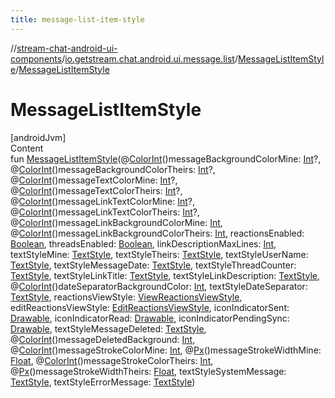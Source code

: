 ```yaml
---
title: message-list-item-style
---
```

//[stream-chat-android-ui-components](../../../index.md)/[io.getstream.chat.android.ui.message.list](../index.md)/[MessageListItemStyle](index.md)/[MessageListItemStyle](MessageListItemStyle.md)



# MessageListItemStyle  
[androidJvm]  
Content  
fun [MessageListItemStyle](MessageListItemStyle.md)(@[ColorInt](https://developer.android.com/reference/kotlin/androidx/annotation/ColorInt.html)()messageBackgroundColorMine: [Int](https://kotlinlang.org/api/latest/jvm/stdlib/kotlin/-int/index.html)?, @[ColorInt](https://developer.android.com/reference/kotlin/androidx/annotation/ColorInt.html)()messageBackgroundColorTheirs: [Int](https://kotlinlang.org/api/latest/jvm/stdlib/kotlin/-int/index.html)?, @[ColorInt](https://developer.android.com/reference/kotlin/androidx/annotation/ColorInt.html)()messageTextColorMine: [Int](https://kotlinlang.org/api/latest/jvm/stdlib/kotlin/-int/index.html)?, @[ColorInt](https://developer.android.com/reference/kotlin/androidx/annotation/ColorInt.html)()messageTextColorTheirs: [Int](https://kotlinlang.org/api/latest/jvm/stdlib/kotlin/-int/index.html)?, @[ColorInt](https://developer.android.com/reference/kotlin/androidx/annotation/ColorInt.html)()messageLinkTextColorMine: [Int](https://kotlinlang.org/api/latest/jvm/stdlib/kotlin/-int/index.html)?, @[ColorInt](https://developer.android.com/reference/kotlin/androidx/annotation/ColorInt.html)()messageLinkTextColorTheirs: [Int](https://kotlinlang.org/api/latest/jvm/stdlib/kotlin/-int/index.html)?, @[ColorInt](https://developer.android.com/reference/kotlin/androidx/annotation/ColorInt.html)()messageLinkBackgroundColorMine: [Int](https://kotlinlang.org/api/latest/jvm/stdlib/kotlin/-int/index.html), @[ColorInt](https://developer.android.com/reference/kotlin/androidx/annotation/ColorInt.html)()messageLinkBackgroundColorTheirs: [Int](https://kotlinlang.org/api/latest/jvm/stdlib/kotlin/-int/index.html), reactionsEnabled: [Boolean](https://kotlinlang.org/api/latest/jvm/stdlib/kotlin/-boolean/index.html), threadsEnabled: [Boolean](https://kotlinlang.org/api/latest/jvm/stdlib/kotlin/-boolean/index.html), linkDescriptionMaxLines: [Int](https://kotlinlang.org/api/latest/jvm/stdlib/kotlin/-int/index.html), textStyleMine: [TextStyle](../../io.getstream.chat.android.ui.common.style/TextStyle/index.md), textStyleTheirs: [TextStyle](../../io.getstream.chat.android.ui.common.style/TextStyle/index.md), textStyleUserName: [TextStyle](../../io.getstream.chat.android.ui.common.style/TextStyle/index.md), textStyleMessageDate: [TextStyle](../../io.getstream.chat.android.ui.common.style/TextStyle/index.md), textStyleThreadCounter: [TextStyle](../../io.getstream.chat.android.ui.common.style/TextStyle/index.md), textStyleLinkTitle: [TextStyle](../../io.getstream.chat.android.ui.common.style/TextStyle/index.md), textStyleLinkDescription: [TextStyle](../../io.getstream.chat.android.ui.common.style/TextStyle/index.md), @[ColorInt](https://developer.android.com/reference/kotlin/androidx/annotation/ColorInt.html)()dateSeparatorBackgroundColor: [Int](https://kotlinlang.org/api/latest/jvm/stdlib/kotlin/-int/index.html), textStyleDateSeparator: [TextStyle](../../io.getstream.chat.android.ui.common.style/TextStyle/index.md), reactionsViewStyle: [ViewReactionsViewStyle](../../io.getstream.chat.android.ui.message.list.reactions.view/ViewReactionsViewStyle/index.md), editReactionsViewStyle: [EditReactionsViewStyle](../../io.getstream.chat.android.ui.message.list.reactions.edit/EditReactionsViewStyle/index.md), iconIndicatorSent: [Drawable](https://developer.android.com/reference/kotlin/android/graphics/drawable/Drawable.html), iconIndicatorRead: [Drawable](https://developer.android.com/reference/kotlin/android/graphics/drawable/Drawable.html), iconIndicatorPendingSync: [Drawable](https://developer.android.com/reference/kotlin/android/graphics/drawable/Drawable.html), textStyleMessageDeleted: [TextStyle](../../io.getstream.chat.android.ui.common.style/TextStyle/index.md), @[ColorInt](https://developer.android.com/reference/kotlin/androidx/annotation/ColorInt.html)()messageDeletedBackground: [Int](https://kotlinlang.org/api/latest/jvm/stdlib/kotlin/-int/index.html), @[ColorInt](https://developer.android.com/reference/kotlin/androidx/annotation/ColorInt.html)()messageStrokeColorMine: [Int](https://kotlinlang.org/api/latest/jvm/stdlib/kotlin/-int/index.html), @[Px](https://developer.android.com/reference/kotlin/androidx/annotation/Px.html)()messageStrokeWidthMine: [Float](https://kotlinlang.org/api/latest/jvm/stdlib/kotlin/-float/index.html), @[ColorInt](https://developer.android.com/reference/kotlin/androidx/annotation/ColorInt.html)()messageStrokeColorTheirs: [Int](https://kotlinlang.org/api/latest/jvm/stdlib/kotlin/-int/index.html), @[Px](https://developer.android.com/reference/kotlin/androidx/annotation/Px.html)()messageStrokeWidthTheirs: [Float](https://kotlinlang.org/api/latest/jvm/stdlib/kotlin/-float/index.html), textStyleSystemMessage: [TextStyle](../../io.getstream.chat.android.ui.common.style/TextStyle/index.md), textStyleErrorMessage: [TextStyle](../../io.getstream.chat.android.ui.common.style/TextStyle/index.md))  



